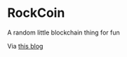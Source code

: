 # RockCoin
A random little blockchain thing for fun

Via [this blog](https://medium.com/programmers-blockchain/create-simple-blockchain-java-tutorial-from-scratch-6eeed3cb03fa)

